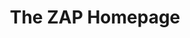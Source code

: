 ---
headless: true
addSocialPreview: true
description: Welcome to ZAP!
summary: Welcome to ZAP!
title: The ZAP Homepage
images:
- https://www.zaproxy.org/img/zap-banner.png
---
